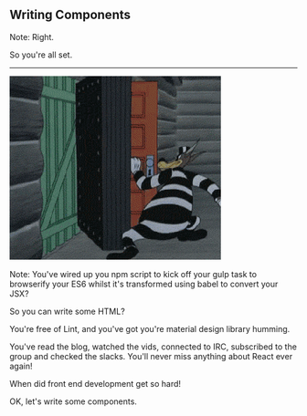 ## Writing Components


Note:
Right.

So you're all set.

---


![wire-up](../../images/wire-up.gif)<!-- .element: width="800" -->


Note:
You've wired up you npm script to kick off your gulp task to browserify your ES6 whilst it's transformed using babel to convert your JSX?

So you can write some HTML?

You're free of Lint, and you've got you're material design library humming.

You've read the blog, watched the vids, connected to IRC, subscribed to the group and checked the slacks. You'll never miss anything about React ever again!

When did front end development get so hard!

OK, let's write some components.

